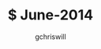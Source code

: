---
title: <span class="red_punctuation">$ </span>June-2014
meta: June 2014
category: Timeline
identifier: June14
author: gchriswill
postmonth: June14
---